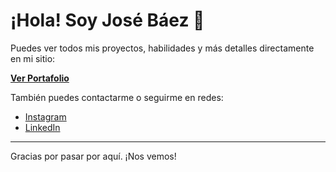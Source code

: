 # ¡Hola! Soy José Báez 👋
Puedes ver todos mis proyectos, habilidades y más detalles directamente en mi sitio:

[**Ver Portafolio**](https://sopadecodito.github.io/portfolio/)

También puedes contactarme o seguirme en redes:
- [Instagram](https://www.instagram.com/sopa.de.codito/)
- [LinkedIn](https://www.linkedin.com/in/josebaezsalazar/)

---

Gracias por pasar por aquí. ¡Nos vemos!
